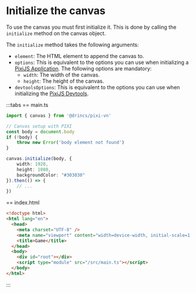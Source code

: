 # Initialize the canvas

To use the canvas you must first initialize it. This is done by calling the `initialize` method on the canvas object.

The `initialize` method takes the following arguments:

* `element`: The HTML element to append the canvas to.
* `options`: This is equivalent to the options you can use when initializing a [PixiJS Application](https://pixijs.com/8.x/guides/basics/getting-started#creating-an-application). The following options are mandatory:
  * `width`: The width of the canvas.
  * `height`: The height of the canvas.
* `devtoolsOptions`: This is equivalent to the options you can use when initializing the [PixiJS Devtools](/start/canvas.md#use-pixijs-devtools-with-pixivn).

:::tabs
== main.ts

```ts
import { canvas } from '@drincs/pixi-vn'

// Canvas setup with PIXI
const body = document.body
if (!body) {
    throw new Error('body element not found')
}

canvas.initialize(body, {
    width: 1920,
    height: 1080,
    backgroundColor: "#303030"
}).then(() => {
    // ...
})
```

== index.html

```html
<!doctype html>
<html lang="en">
  <head>
    <meta charset="UTF-8" />
    <meta name="viewport" content="width=device-width, initial-scale=1.0" />
    <title>Game</title>
  </head>
  <body>
    <div id="root"></div>
    <script type="module" src="/src/main.ts"></script>
  </body>
</html>
```

:::
